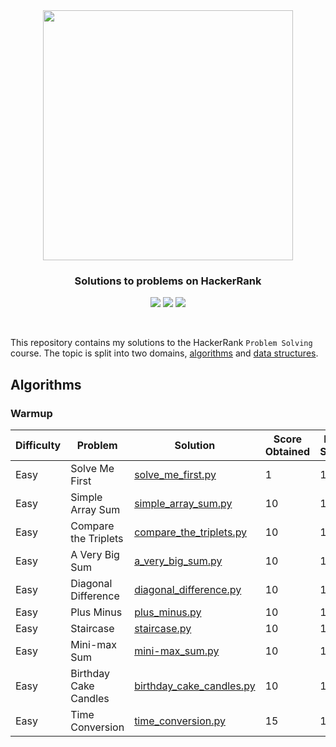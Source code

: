 <br />
<h1 align="center">
  <a href='https://www.hackerrank.com/sanjaysunil' target="_blank">
  <img width="400px" src="https://blog.hackerrank.com/wp-content/uploads/2017/04/logo_HRwordmark2700x670_2-1.png" />
  </a>
</div>

<h3 align='center'>Solutions to problems on HackerRank</h3>

<p align="center">
	<img src="https://img.shields.io/badge/Problems%20Solved-10-brightgreen.svg">
	<img src="https://img.shields.io/badge/Score-96-yellow.svg">
	<img src="https://img.shields.io/badge/Language-Python-blue.svg">
</p>
<br/>

This repository contains my solutions to the HackerRank `Problem Solving` course. The topic is split into two domains, [algorithms](https://www.hackerrank.com/domains/algorithms) and [data structures](https://www.hackerrank.com/domains/data-structures).

## Algorithms
### Warmup
| Difficulty | Problem               | Solution                                                                                     | Score Obtained | Max Score |
| ---------- | --------------------- | -------------------------------------------------------------------------------------------- | -------------- | --------- |
| Easy       | Solve Me First        | [solve_me_first.py](/problem_solving/algorithms/warmup/easy/solve_me_first.py)               | 1              | 1         |
| Easy       | Simple Array Sum      | [simple_array_sum.py](/problem_solving/algorithms/warmup/easy/simple_array_sum.py)           | 10             | 10        |
| Easy       | Compare the Triplets  | [compare_the_triplets.py](/problem_solving/algorithms/warmup/easy/compare_the_triplets.py)   | 10             | 10        |
| Easy       | A Very Big Sum        | [a_very_big_sum.py](/problem_solving/algorithms/warmup/easy/a_very_big_sum.py)               | 10             | 10        |
| Easy       | Diagonal Difference   | [diagonal_difference.py](/problem_solving/algorithms/warmup/easy/diagonal_difference.py)     | 10             | 10        |
| Easy       | Plus Minus            | [plus_minus.py](/problem_solving/algorithms/warmup/easy/plus_minus.py)                       | 10             | 10        |
| Easy       | Staircase             | [staircase.py](/problem_solving/algorithms/warmup/easy/staircase.py)                         | 10             | 10        |
| Easy       | Mini-max Sum          | [mini-max_sum.py](/problem_solving/algorithms/warmup/easy/mini-max_sum.py)                   | 10             | 10        |
| Easy       | Birthday Cake Candles | [birthday_cake_candles.py](/problem_solving/algorithms/warmup/easy/birthday_cake_candles.py) | 10             | 10        |
| Easy       | Time Conversion       | [time_conversion.py](/problem_solving/algorithms/warmup/easy/time_conversion.py)             | 15             | 15        |

